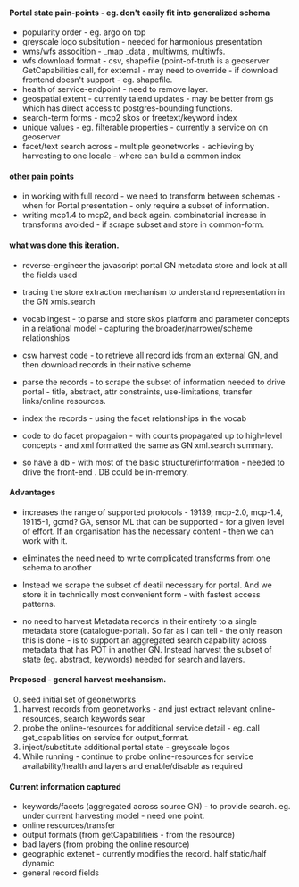 
#### Portal state pain-points - eg. don't easily fit into generalized schema
  - popularity order - eg. argo on top
  - greyscale logo subsitution - needed for harmonious presentation
  - wms/wfs assocition - _map _data , multiwms, multiwfs.
  - wfs download format - csv, shapefile (point-of-truth is a geoserver GetCapabilities call, for external - may need to override - if download frontend doesn't support - eg. shapefile.
  - health of service-endpoint - need to remove layer.
  - geospatial extent - currently talend updates  - may be better from gs which has direct access to postgres-bounding functions. 
  - search-term forms - mcp2 skos or freetext/keyword index
  - unique values - eg. filterable properties - currently a service on on geoserver 
  - facet/text search across - multiple geonetworks - achieving by harvesting to one locale - where can build a common index


#### other pain points
  - in working with full record - we need to transform between schemas - when for Portal presentation - only require a subset of information.
  - writing mcp1.4 to mcp2, and back again. combinatorial increase in transforms avoided - if scrape subset and store in common-form.



#### what was done this iteration.
  - reverse-engineer the javascript portal GN metadata store and look at all the fields used

  - tracing the store extraction mechanism to understand representation in the GN xmls.search

  - vocab ingest - to parse and store skos platform and parameter concepts in a relational model - capturing the broader/narrower/scheme relationships

  - csw harvest code - to retrieve all record ids from an external GN, and then download records in their native scheme

  - parse the records - to scrape the subset of information needed to drive portal - title, abstract, attr constraints, use-limitations, transfer links/online resources. 

  - index the records - using the facet relationships in the vocab

  - code to do facet propagaion - with counts propagated up to high-level concepts - and xml formatted the same as GN xml.search summary.

  - so have a db - with most of the basic structure/information - needed to drive the front-end . DB could be in-memory.



#### Advantages

  - increases the range of supported protocols - 19139, mcp-2.0, mcp-1.4, 19115-1, gcmd?  GA, sensor ML that can be supported - for a given level of effort. If an organisation has the necessary content - then we can work with it.

  - eliminates the need need to write complicated transforms from one schema to another

  - Instead we scrape the subset of deatil  necessary for portal. And we store it in technically most convenient form - with fastest access patterns.
  
  - no need to harvest Metadata records in their entirety to a single metadata store (catalogue-portal). So far as I can tell - the only reason this is done - is to support an aggregated search capability across metadata that has POT in another GN. Instead harvest the subset of state (eg. abstract, keywords) needed for search and layers.



#### Proposed - general harvest mechansism.
  
  0. seed initial set of geonetworks 
  1. harvest records from geonetworks - and just extract relevant online-resources, search keywords
      sear 
  2. probe the online-resources for additional service detail - eg. call get_capabilities on service for output_format.
  3. inject/substitute additional portal state - greyscale logos
  4. While running - continue to probe online-resources for service availability/health and layers and enable/disable as required



#### Current information captured 
  - keywords/facets (aggregated across source GN) - to provide search. eg. under current harvesting model - need one point.
  - online resources/transfer
  - output formats (from getCapabilitieis - from the resource)
  - bad layers   (from probing the online resource)
  - geographic extenet - currently modifies the record. half static/half dynamic 
  - general record fields



